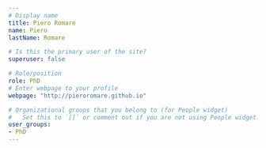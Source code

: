 ```yaml
---
# Display name
title: Piero Romare
name: Piero
lastName: Romare

# Is this the primary user of the site?
superuser: false

# Role/position
role: PhD
# Enter webpage to your profile
webpage: "http://pieroromare.github.io"

# Organizational groups that you belong to (for People widget)
#   Set this to `[]` or comment out if you are not using People widget.
user_groups:
- PhD
---
```

